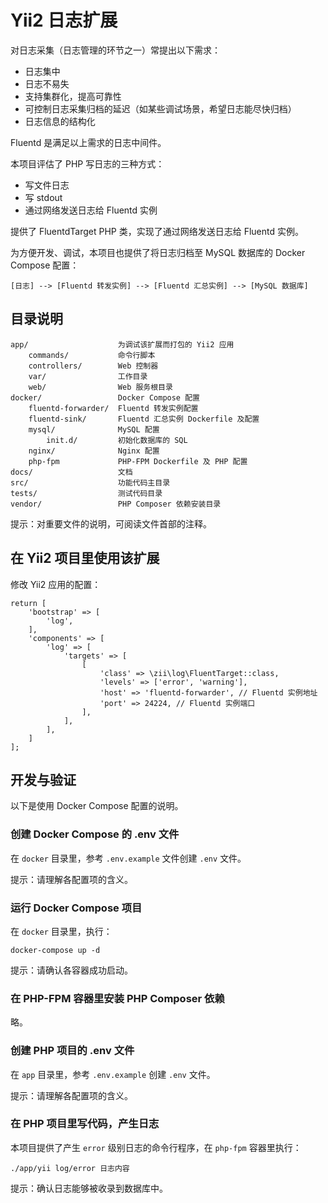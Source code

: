 # Yii2 日志扩展

对日志采集（日志管理的环节之一）常提出以下需求：

- 日志集中
- 日志不易失
- 支持集群化，提高可靠性
- 可控制日志采集归档的延迟（如某些调试场景，希望日志能尽快归档）
- 日志信息的结构化

Fluentd 是满足以上需求的日志中间件。

本项目评估了 PHP 写日志的三种方式：

- 写文件日志
- 写 stdout
- 通过网络发送日志给 Fluentd 实例

提供了 FluentdTarget PHP 类，实现了通过网络发送日志给 Fluentd 实例。

为方便开发、调试，本项目也提供了将日志归档至 MySQL 数据库的 Docker Compose 配置：

    [日志] --> [Fluentd 转发实例] --> [Fluentd 汇总实例] --> [MySQL 数据库]

## 目录说明

    app/                    为调试该扩展而打包的 Yii2 应用
        commands/           命令行脚本
        controllers/        Web 控制器
        var/                工作目录
        web/                Web 服务根目录
    docker/                 Docker Compose 配置
        fluentd-forwarder/  Fluentd 转发实例配置
        fluentd-sink/       Fluentd 汇总实例 Dockerfile 及配置
        mysql/              MySQL 配置
            init.d/         初始化数据库的 SQL
        nginx/              Nginx 配置
        php-fpm             PHP-FPM Dockerfile 及 PHP 配置
    docs/                   文档
    src/                    功能代码主目录
    tests/                  测试代码目录
    vendor/                 PHP Composer 依赖安装目录

提示：对重要文件的说明，可阅读文件首部的注释。

## 在 Yii2 项目里使用该扩展

修改 Yii2 应用的配置：

    return [
        'bootstrap' => [
            'log',
        ],
        'components' => [
            'log' => [
                'targets' => [
                    [
                        'class' => \zii\log\FluentTarget::class,
                        'levels' => ['error', 'warning'],
                        'host' => 'fluentd-forwarder', // Fluentd 实例地址
                        'port' => 24224, // Fluentd 实例端口
                    ],
                ],
            ],
        ]
    ];

## 开发与验证

以下是使用 Docker Compose 配置的说明。

### 创建 Docker Compose 的 .env 文件

在 `docker` 目录里，参考 `.env.example` 文件创建 `.env` 文件。

提示：请理解各配置项的含义。

### 运行 Docker Compose 项目

在 `docker` 目录里，执行：

    docker-compose up -d

提示：请确认各容器成功启动。

### 在 PHP-FPM 容器里安装 PHP Composer 依赖

略。

### 创建 PHP 项目的 .env 文件

在 `app` 目录里，参考 `.env.example` 创建 `.env` 文件。

提示：请理解各配置项的含义。

### 在 PHP 项目里写代码，产生日志

本项目提供了产生 `error` 级别日志的命令行程序，在 `php-fpm` 容器里执行：

    ./app/yii log/error 日志内容

提示：确认日志能够被收录到数据库中。

